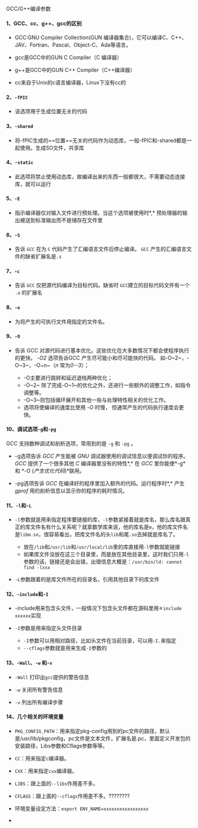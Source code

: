 GCC/G++编译参数



#### 1、GCC、cc、g++、gcc的区别

- GCC:GNU Compiler Collection(GUN 编译器集合)，它可以编译C、C++、JAV、Fortran、Pascal、Object-C、Ada等语言。

- gcc是GCC中的GUN C Compiler（C 编译器）

- g++是GCC中的GUN C++ Compiler（C++编译器）
- cc来自于Unix的c语言编译器，Linux下没有cc的



#### 2、`-fPIC`

- 该选项用于生成位置无关的代码



#### 3、`-shared`

- 将-fPIC生成的==位置==无关的代码作为动态库，一般-fPIC和-shared都是一起使用。生成SO文件，共享库



#### 4、`-static`

- 此选项将禁止使用动态库，故编译出来的东西一般都很大，不需要动态连接库，就可以运行



#### 5、`-E`

- 指示编译器仅对输入文件进行预处理。当这个选项被使用时*,* 预处理器的输出被送到标准输出而不是储存在文件里



#### 6、`-S`

- 告诉 `GCC` 在为 `C` 代码产生了汇编语言文件后停止编译。 `GCC` 产生的汇编语言文件的缺省扩展名是`.s`



#### 7、`-c`

- 告诉 `GCC` 仅把源代码编译为目标代码。缺省时 `GCC`建立的目标代码文件有一个 `.o` 的扩展名



#### 8、`-o`

- 为将产生的可执行文件用指定的文件名。



#### 9、`-O`

- 告诉 GCC 对源代码进行基本优化。这些优化在大多数情况下都会使程序执行的更快。 *-O2* 选项告诉GCC 产生尽可能小和尽可能快的代码。 如-O~2~，-O~3~，-O~n~（*n* 常为*0--3*）；

  - -O主要进行跳转和延迟退栈两种优化；
  - -O~2~ 除了完成-O~1~的优化之外，还进行一些额外的调整工作，如指令调整等。
  - -O~3~则包括循环展开和其他一些与处理特性相关的优化工作。
  - 选项将使编译的速度比使用 *-O* 时慢， 但通常产生的代码执行速度会更快。

  

#### 10、调试选项`-g`和`-pg`

GCC 支持数种调试和剖析选项，常用到的是 `-g` 和 `-pg` 。

- -g选项告诉 *GCC* 产生能被 *GNU* 调试器使用的调试信息以便调试你的程序。*GCC* 提供了一个很多其他 *C* 编译器里没有的特性*,* 在 *GCC* 里你能使*-g* 和 *-O (*产生优化代码*)*联用。

- -pg选项告诉 *GCC* 在编译好的程序里加入额外的代码。运行程序时*,* 产生 *gprof* 用的剖析信息以显示你的程序的耗时情况。



#### 11、`-l`和`-L`

- `-l`参数就是用来指定程序要链接的库，`-l`参数紧接着就是库名，那么库名跟真正的库文件名有什么关系呢？就拿数学库来说，他的库名是`m`，他的库文件名是`libm.so`，很容易看出，把库文件名的头`lib`和尾`.so`去掉就是库名了。
  - 放在`/lib`和`/usr/lib`和`/usr/local/lib`里的库直接用`-l`参数就能链接
  - 如果库文件没放在这三个目录里，而是放在其他目录里，这时我们只用`-l`参数的话，链接还是会出错，出错信息大概是：`/usr/bin/ld: cannot find -lxxx`

- `-L`参数跟着的是库文件所在的目录名，引用其他目录下的库文件

#### 12、`-include`和`-I`

- -include用来包含头文件，一般情况下包含头文件都在源码里用`＃include xxxxxx`实现

- `-I`参数是用来指定头文件目录
  - `-I`参数可以用相对路径，比如头文件在当前目录，可以用`-I.`来指定
  - `--cflags`参数就是用来生成`-I`参数的

#### 13、`-Wall`、`-w` 和`-v`

- `-Wall` 打印出`gcc`提供的警告信息

- `-w` 关闭所有警告信息

- `-v` 列出所有编译步骤



#### 14、几个相关的环境变量

- `PKG_CONFIG_PATH`：用来指定pkg-config用到的pc文件的路径，默认是/usr/lib/pkgconfig，pc文件是文本文件，扩展名是.pc，里面定义开发包的安装路径，Libs参数和Cflags参数等等。
- `CC`：用来指定`c`编译器。
- `CXX`：用来指定`cxx`编译器。
- `LIBS`：跟上面的`--libs`作用差不多。
- `CFLAGS`：跟上面的`--cflags`作用差不多。????????

- 环境变量设定方法：`export ENV_NAME=xxxxxxxxxxxxxxxxx`

- 
